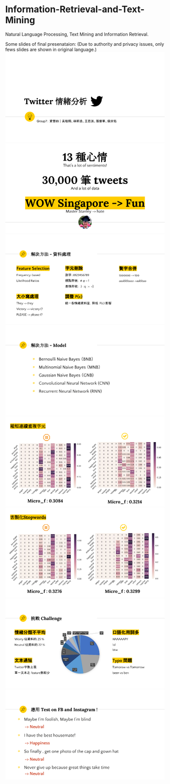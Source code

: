 # Information-Retrieval-and-Text-Mining
Natural Language Processing, Text Mining and Information Retrieval.  

Some slides of final presenataion:
(Due to authority and privacy issues, only fews slides are shown in original language.) 
![img](https://github.com/StanleyLin-NTU/Information-Retrieval-and-Text-Mining/blob/master/IR%20Pics/IR%20Final_1.png)
![img](https://github.com/StanleyLin-NTU/Information-Retrieval-and-Text-Mining/blob/master/IR%20Pics/IR%20Final_2.png)
![img](https://github.com/StanleyLin-NTU/Information-Retrieval-and-Text-Mining/blob/master/IR%20Pics/IR%20Final_2.5.png)
![img](https://github.com/StanleyLin-NTU/Information-Retrieval-and-Text-Mining/blob/master/IR%20Pics/IR%20Final_2.6.png)
![img](https://github.com/StanleyLin-NTU/Information-Retrieval-and-Text-Mining/blob/master/IR%20Pics/IR%20Final_3.png)
![img](https://github.com/StanleyLin-NTU/Information-Retrieval-and-Text-Mining/blob/master/IR%20Pics/IR%20Final_4.png)
![img](https://github.com/StanleyLin-NTU/Information-Retrieval-and-Text-Mining/blob/master/IR%20Pics/IR%20Final_8.png)
![img](https://github.com/StanleyLin-NTU/Information-Retrieval-and-Text-Mining/blob/master/IR%20Pics/IR%20Final_fin.png)
